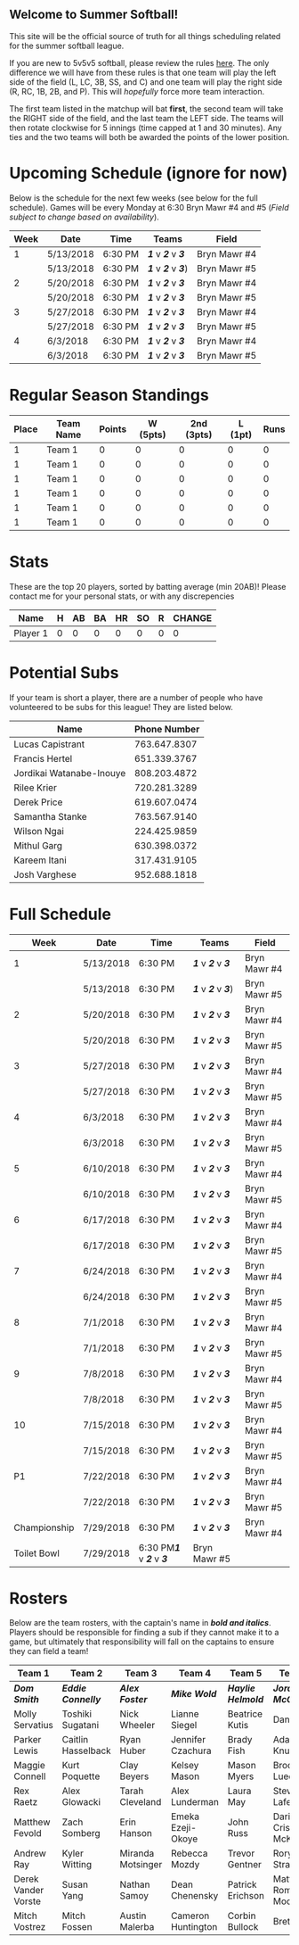 ## Welcome to Summer Softball!

This site will be the official source of truth for all things scheduling related for the summer softball league. 

If you are new to 5v5v5 softball, please review the rules [here](https://static.spokanecity.org/documents/recreation/sports/tournaments/2017/softball-5v5v5-rules-2017.pdf). The only difference we will have from these rules is that one team will play the left side of the field (L, LC, 3B, SS, and C) and one team will play the right side (R, RC, 1B, 2B, and P). This will *hopefully* force more team interaction. 

The first team listed in the matchup will bat **first**, the second team will take the RIGHT side of the field, and the last team the LEFT side. The teams will then rotate clockwise for 5 innings (time capped at 1 and 30 minutes). Any ties and the two teams will both be awarded the points of the lower position.

# Upcoming Schedule (ignore for now)

Below is the schedule for the next few weeks (see below for the full schedule). Games will be every Monday at 6:30 Bryn Mawr #4 and #5 (*Field subject to change based on availability*).

|Week|Date|Time|Teams|Field|
|---|---|---|---|---|
|1|5/13/2018|6:30 PM|***1*** v ***2*** v ***3***|Bryn Mawr #4|
||5/13/2018|6:30 PM|***1*** v ***2*** v ***3***)|Bryn Mawr #5|
|2|5/20/2018|6:30 PM|***1*** v ***2*** v ***3***|Bryn Mawr #4|
||5/20/2018|6:30 PM|***1*** v ***2*** v ***3***|Bryn Mawr #5|
|3|5/27/2018|6:30 PM|***1*** v ***2*** v ***3***|Bryn Mawr #4|
||5/27/2018|6:30 PM|***1*** v ***2*** v ***3***|Bryn Mawr #5|
|4|6/3/2018|6:30 PM|***1*** v ***2*** v ***3***|Bryn Mawr #4|
||6/3/2018|6:30 PM|***1*** v ***2*** v ***3***|Bryn Mawr #5|

# Regular Season Standings

|Place|Team Name|Points|W (5pts)|2nd (3pts)|L (1pt)|Runs|
|---|---|---|---|---|---|---|
|1|Team 1|0|0|0|0|0|
|1|Team 1|0|0|0|0|0|
|1|Team 1|0|0|0|0|0|
|1|Team 1|0|0|0|0|0|
|1|Team 1|0|0|0|0|0|
|1|Team 1|0|0|0|0|0|

# Stats

These are the top 20 players, sorted by batting average (min 20AB)! Please contact me for your personal stats, or with any discrepencies

|Name|H|AB|BA|HR|SO|R|CHANGE|
|---|---|---|---|---|---|---|---|
|Player 1|0|0|0|0|0|0|0|

# Potential Subs

If your team is short a player, there are a number of people who have volunteered to be subs for this league! They are listed below. 

|Name|Phone Number|
|---|---|
|Lucas Capistrant|763.647.8307|
|Francis Hertel|651.339.3767|
|Jordikai Watanabe-Inouye|808.203.4872|
|Rilee Krier|720.281.3289|
|Derek Price|619.607.0474|
|Samantha Stanke|763.567.9140|
|Wilson Ngai|224.425.9859|
|Mithul Garg|630.398.0372|
|Kareem Itani|317.431.9105|
|Josh Varghese|952.688.1818‬|

# Full Schedule

|Week|Date|Time|Teams|Field|
|---|---|---|---|---|
|1|5/13/2018|6:30 PM|***1*** v ***2*** v ***3***|Bryn Mawr #4|
||5/13/2018|6:30 PM|***1*** v ***2*** v ***3***)|Bryn Mawr #5|
|2|5/20/2018|6:30 PM|***1*** v ***2*** v ***3***|Bryn Mawr #4|
||5/20/2018|6:30 PM|***1*** v ***2*** v ***3***|Bryn Mawr #5|
|3|5/27/2018|6:30 PM|***1*** v ***2*** v ***3***|Bryn Mawr #4|
||5/27/2018|6:30 PM|***1*** v ***2*** v ***3***|Bryn Mawr #5|
|4|6/3/2018|6:30 PM|***1*** v ***2*** v ***3***|Bryn Mawr #4|
||6/3/2018|6:30 PM|***1*** v ***2*** v ***3***|Bryn Mawr #5|
|5|6/10/2018|6:30 PM|***1*** v ***2*** v ***3***|Bryn Mawr #4|
||6/10/2018|6:30 PM|***1*** v ***2*** v ***3***|Bryn Mawr #5|
|6|6/17/2018|6:30 PM|***1*** v ***2*** v ***3***|Bryn Mawr #4|
||6/17/2018|6:30 PM|***1*** v ***2*** v ***3***|Bryn Mawr #5|
|7|6/24/2018|6:30 PM|***1*** v ***2*** v ***3***|Bryn Mawr #4|
||6/24/2018|6:30 PM|***1*** v ***2*** v ***3***|Bryn Mawr #5|
|8|7/1/2018|6:30 PM|***1*** v ***2*** v ***3***|Bryn Mawr #4|
||7/1/2018|6:30 PM|***1*** v ***2*** v ***3***|Bryn Mawr #5
|9|7/8/2018|6:30 PM|***1*** v ***2*** v ***3***|Bryn Mawr #4|
||7/8/2018|6:30 PM|***1*** v ***2*** v ***3***|Bryn Mawr #5|
|10|7/15/2018|6:30 PM|***1*** v ***2*** v ***3***|Bryn Mawr #4|
||7/15/2018|6:30 PM|***1*** v ***2*** v ***3***|Bryn Mawr #5|
|P1|7/22/2018|6:30 PM|***1*** v ***2*** v ***3***|Bryn Mawr #4|
||7/22/2018|6:30 PM|***1*** v ***2*** v ***3***|Bryn Mawr #5|
|Championship|7/29/2018|6:30 PM|***1*** v ***2*** v ***3***|Bryn Mawr #4|
|Toilet Bowl|7/29/2018|6:30 PM***1*** v ***2*** v ***3***|Bryn Mawr #5|

# Rosters

Below are the team rosters, with the captain's name in ***bold and italics***. Players should be responsible for finding a sub if they cannot make it to a game, but ultimately that responsibility will fall on the captains to ensure they can field a team!

|Team 1|Team 2|Team 3|Team 4|Team 5|Team 6|
|---|---|---|---|---|---|
|***Dom Smith***|***Eddie Connelly***|***Alex Foster***|***Mike Wold***|***Haylie Helmold***|***Jordan McGowan***|
|Molly Servatius|Toshiki Sugatani|Nick Wheeler|Lianne Siegel|Beatrice Kutis|Dan Phyle|
|Parker Lewis|Caitlin Hasselback|Ryan Huber|Jennifer Czachura|Brady Fish|Adam Knust|
|Maggie Connell|Kurt Poquette|Clay Beyers|Kelsey Mason|Mason Myers |Brooke Luedke|
|Rex Raetz|Alex Glowacki|Tarah Cleveland|Alex Lunderman|Laura May|Steven Lafeir|
|Matthew Fevold|Zach Somberg|Erin Hanson|Emeka Ezeji-Okoye|John Russ|Darielle Criss McKellar|
|Andrew Ray|Kyler Witting|Miranda Motsinger|Rebecca Mozdy|Trevor Gentner|Rory Straubel|
|Derek Vander Vorste|Susan Yang|Nathan Samoy|Dean Chenensky|Patrick Erichson|Matthew Romero Moore|
|Mitch Vostrez|Mitch Fossen|Austin Malerba|Cameron Huntington|Corbin Bullock|Bret Percy|
